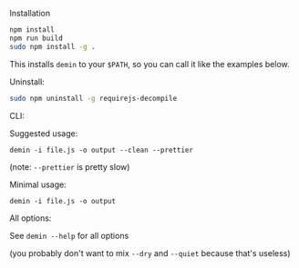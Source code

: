Installation

```bash
npm install
npm run build
sudo npm install -g .
```

This installs `demin` to your `$PATH`, so you can call it like the examples below.

Uninstall:

```bash
sudo npm uninstall -g requirejs-decompile
```

CLI:

Suggested usage:

`demin -i file.js -o output --clean --prettier`

(note: `--prettier` is pretty slow)

Minimal usage:

`demin -i file.js -o output`

All options:

See `demin --help` for all options

(you probably don't want to mix `--dry` and `--quiet` because that's useless)
